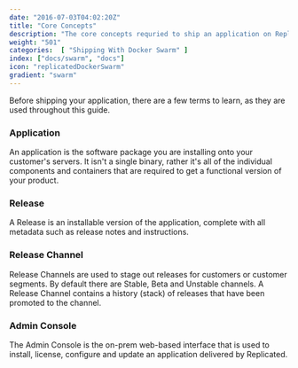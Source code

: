 ```yaml
---
date: "2016-07-03T04:02:20Z"
title: "Core Concepts"
description: "The core concepts requried to ship an application on Replicated using Docker Swarm."
weight: "501"
categories:  [ "Shipping With Docker Swarm" ]
index: ["docs/swarm", "docs"]
icon: "replicatedDockerSwarm"
gradient: "swarm"
---
```


Before shipping your application, there are a few terms to learn, as they are used throughout this guide.

### Application
An application is the software package you are installing onto your customer's servers. It isn't a single binary, rather it's all of the individual components and containers that are required to get a functional version of your product.

### Release
A Release is an installable version of the application, complete with all metadata such as release notes and instructions.

### Release Channel
Release Channels are used to stage out releases for customers or customer segments. By default there are Stable, Beta and Unstable channels. A Release Channel contains a history (stack) of releases that have been promoted to the channel.

### Admin Console
The Admin Console is the on-prem web-based interface that is used to install, license, configure and update an application delivered by Replicated.